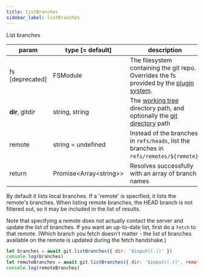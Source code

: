 ```yaml
---
title: listBranches
sidebar_label: listBranches
---
```


List branches

| param           | type [= default]           | description                                                                                                    |
| --------------- | -------------------------- | -------------------------------------------------------------------------------------------------------------- |
| fs [deprecated] | FSModule                   | The filesystem containing the git repo. Overrides the fs provided by the [plugin system](./plugin_fs.md).      |
| **dir**, gitdir | string, string             | The [working tree](dir-vs-gitdir.md) directory path, and optionally the [git directory](dir-vs-gitdir.md) path |
| remote          | string   = undefined       | Instead of the branches in `refs/heads`, list the branches in `refs/remotes/${remote}`.                        |
| return          | Promise\<Array\<string\>\> | Resolves successfully with an array of branch names                                                            |

By default it lists local branches. If a 'remote' is specified, it lists the remote's branches. When listing remote branches, the HEAD branch is not filtered out, so it may be included in the list of results.

Note that specifying a remote does not actually contact the server and update the list of branches.
If you want an up-to-date list, first do a `fetch` to that remote.
(Which branch you fetch doesn't matter - the list of branches available on the remote is updated during the fetch handshake.)

```js live
let branches = await git.listBranches({ dir: '$input((.))' })
console.log(branches)
let remoteBranches = await git.listBranches({ dir: '$input((.))', remote: '$input((origin))' })
console.log(remoteBranches)
```
